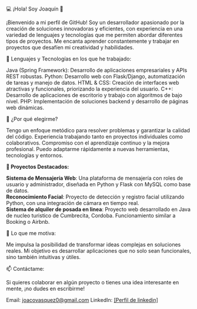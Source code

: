 
💻 ¡Hola! Soy Joaquín 👋

¡Bienvenido a mi perfil de GitHub! Soy un desarrollador apasionado por la creación de soluciones innovadoras y eficientes, con experiencia en una variedad de lenguajes y tecnologías que me permiten abordar diferentes tipos de proyectos. Me encanta aprender constantemente y trabajar en proyectos que desafíen mi creatividad y habilidades.

🚀 Lenguajes y Tecnologías en los que he trabajado:

Java (Spring Framework): Desarrollo de aplicaciones empresariales y APIs REST robustas.
Python: Desarrollo web con Flask/Django, automatización de tareas y manejo de datos.
HTML & CSS: Creación de interfaces web atractivas y funcionales, priorizando la experiencia del usuario.
C++: Desarrollo de aplicaciones de escritorio y trabajo con algoritmos de bajo nivel.
PHP: Implementación de soluciones backend y desarrollo de páginas web dinámicas.

🌟 ¿Por qué elegirme?

Tengo un enfoque metódico para resolver problemas y garantizar la calidad del código.
Experiencia trabajando tanto en proyectos individuales como colaborativos.
Compromiso con el aprendizaje continuo y la mejora profesional.
Puedo adaptarme rápidamente a nuevas herramientas, tecnologías y entornos.

**📂 Proyectos Destacados:**

**Sistema de Mensajería Web**: Una plataforma de mensajería con roles de usuario y administrador, diseñada en Python y Flask con MySQL como base de datos.                                                     
**Reconocimiento Facial**: Proyecto de detección y registro facial utilizando Python, con una integración de cámara en tiempo real.                                                                                   
**Sistema de alquiler de posada en linea**: Proyecto web desarrollado en Java de nucleo turistico de Cumbrecita, Cordoba. Funcionamiento similar a Booking o Airbnb.

🎯 Lo que me motiva:

Me impulsa la posibilidad de transformar ideas complejas en soluciones reales. Mi objetivo es desarrollar aplicaciones que no solo sean funcionales, sino también intuitivas y útiles.

📫 Contáctame:

Si quieres colaborar en algún proyecto o tienes una idea interesante en mente, ¡no dudes en escribirme!

Email: joacovasquez0@gmail.com 
LinkedIn: [[Perfil de linkedin]](https://www.linkedin.com/in/joaquin-vasquez-86a4781b2/)

